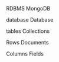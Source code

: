 RDBMS               MongoDB

database            Database

tables              Collections

Rows                Documents

Columns             Fields


